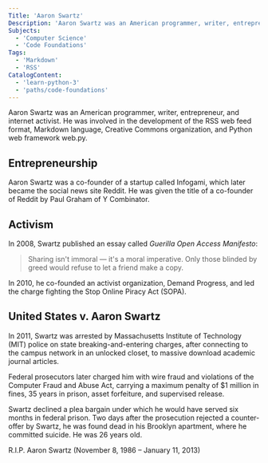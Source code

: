 ```yaml
---
Title: 'Aaron Swartz'
Description: 'Aaron Swartz was an American programmer, writer, entrepreneur, and internet activist. He was involved in the development of the RSS web feed format, Markdown language, Creative Commons organization, and Python web framework web.py. Aaron Swartz was a co-founder of a startup called Infogami, which later became the social news site Reddit. He was given the title of a co-founder of Reddit by Paul Graham of Y Combinator. In 2008, Swartz published an essay called Guerilla Open Access Manifesto: > Sharing isnt immoral — its a moral imperative. Only those blinded by greed would refuse to let a friend make a copy. In 2010, he co-founded an activist organization, Demand Progress, and led the charge fighting the Stop Online Piracy Act (SOPA). In 2011, Swartz was arrested by Massachusetts Institute of Technology (MIT) police on state breaking-and-entering charges, after connecting to the campus network in an unlocked closet, to massive download academic journal articles. Federal prosecutors later charged him with wire fraud and violations of the Computer Fraud and Abuse Act, carrying a maximum penalty of $1 million in fines, 35 years in prison, asset forfeiture, and supervised release.'
Subjects:
  - 'Computer Science'
  - 'Code Foundations'
Tags:
  - 'Markdown'
  - 'RSS'
CatalogContent:
  - 'learn-python-3'
  - 'paths/code-foundations'
---
```


Aaron Swartz was an American programmer, writer, entrepreneur, and internet activist. He was involved in the development of the RSS web feed format, Markdown language, Creative Commons organization, and Python web framework web.py.

## Entrepreneurship

Aaron Swartz was a co-founder of a startup called Infogami, which later became the social news site Reddit. He was given the title of a co-founder of Reddit by Paul Graham of Y Combinator.

## Activism

In 2008, Swartz published an essay called _Guerilla Open Access Manifesto_:

> Sharing isn't immoral — it's a moral imperative. Only those blinded by greed would refuse to let a friend make a copy.

In 2010, he co-founded an activist organization, Demand Progress, and led the charge fighting the Stop Online Piracy Act (SOPA).

## United States v. Aaron Swartz

In 2011, Swartz was arrested by Massachusetts Institute of Technology (MIT) police on state breaking-and-entering charges, after connecting to the campus network in an unlocked closet, to massive download academic journal articles.

Federal prosecutors later charged him with wire fraud and violations of the Computer Fraud and Abuse Act, carrying a maximum penalty of $1 million in fines, 35 years in prison, asset forfeiture, and supervised release.

Swartz declined a plea bargain under which he would have served six months in federal prison. Two days after the prosecution rejected a counter-offer by Swartz, he was found dead in his Brooklyn apartment, where he committed suicide. He was 26 years old.

R.I.P. Aaron Swartz (November 8, 1986 – January 11, 2013)
